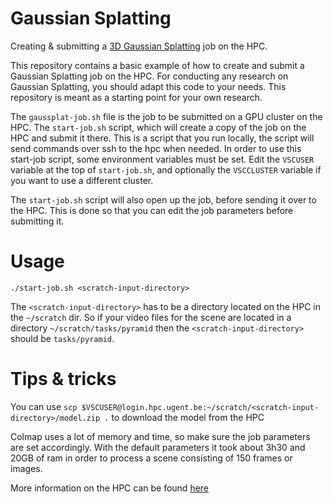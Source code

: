 # Gaussian Splatting
Creating & submitting a [3D Gaussian Splatting](https://github.com/graphdeco-inria/gaussian-splatting) job on the HPC.

This repository contains a basic example of how to create and submit a Gaussian Splatting job on the HPC. For conducting any research on Gaussian Splatting, you should adapt this code to your needs. This repository is meant as a starting point for your own research.

The `gaussplat-job.sh` file is the job to be submitted on a GPU cluster on the HPC. The `start-job.sh` script, which will create a copy of the job on the HPC and submit it there. This is a script that you run locally, the script will send commands over ssh to the hpc when needed. In order to use this start-job script, some environment variables must be set. Edit the `VSCUSER` variable at the top of `start-job.sh`, and optionally the `VSCCLUSTER` variable if you want to use a different cluster.

The `start-job.sh` script will also open up the job, before sending it over to the HPC. This is done so that you can edit the job parameters before submitting it.



# Usage
```
./start-job.sh <scratch-input-directory>
```
The `<scratch-input-directory>` has to be a directory located on the HPC in the `~/scratch` dir. So if your video files for the scene are located in a directory `~/scratch/tasks/pyramid` then the `<scratch-input-directory>` should be `tasks/pyramid`.

# Tips & tricks

You can use `scp $VSCUSER@login.hpc.ugent.be:~/scratch/<scratch-input-directory>/model.zip .` to download the model from the HPC

Colmap uses a lot of memory and time, so make sure the job parameters are set accordingly. With the default parameters it took about 3h30 and 20GB of ram in order to process a scene consisting of 150 frames or images.

More information on the HPC can be found [here](HPC.md)

